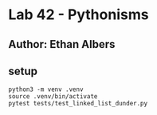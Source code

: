 # Lab 42 - Pythonisms
## Author: Ethan Albers

## setup
~~~
python3 -m venv .venv
source .venv/bin/activate
pytest tests/test_linked_list_dunder.py
~~~ 
